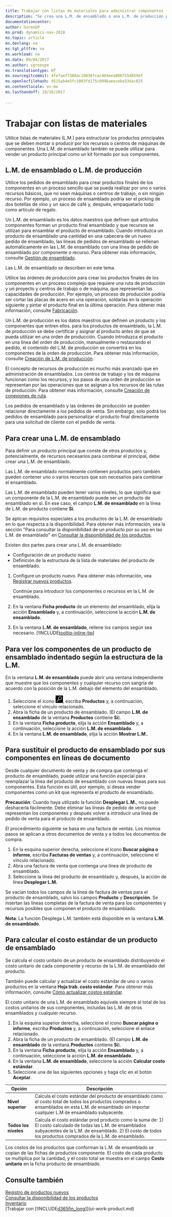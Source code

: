 ```yaml
---
title: Trabajar con listas de materiales para administrar componentes
description: "Se crea una L.M. de ensamblado o una L.M. de producción para especificar los componentes o recursos necesarios para elaborar el producto al que representa la L.M."
documentationcenter: 
author: SorenGP
ms.prod: dynamics-nav-2018
ms.topic: article
ms.devlang: na
ms.tgt_pltfrm: na
ms.workload: na
ms.date: 09/04/2017
ms.author: sgroespe
ms.translationtype: HT
ms.sourcegitcommit: 4fefaef7380ac10836fcac404eea006f55d8556f
ms.openlocfilehash: 9515ab4e5fc1003fd175c0946aeaceba33dac825
ms.contentlocale: es-mx
ms.lasthandoff: 10/16/2017

---
```

# <a name="how-to-work-with-bills-of-material"></a>Trabajar con listas de materiales
Utilice listas de materiales (L.M.) para estructurar los productos principales que se deben montar o producir por los recursos o centros de máquinas de componentes. Una L.M. de ensamblado también se puede utilizar para vender un producto principal como un kit formado por sus componentes.

## <a name="assembly-boms-or-production-boms"></a>L.M. de ensamblado o L.M. de producción
Utilice los pedidos de ensamblado para crear productos finales de los componentes en un proceso sencillo que se pueda realizar por uno o varios recursos básicos, que no sean máquinas o centros de trabajo, o sin ningún recurso. Por ejemplo, un proceso de ensamblado podría ser el picking de dos botellas de vino y un saco de café y, después, empaquetarlo todo como artículo de regalo.  

Un L.M. de ensamblado es los datos maestros que definen qué artículos componentes forman un producto final ensamblado y que recursos se utilizan para ensamblar el producto de ensamblado. Cuando introduzca un producto de ensamblado una cantidad en una cabecera de un nuevo pedido de ensamblado, las líneas de pedidos de ensamblado se rellenan automáticamente en las L.M. de ensamblado con una línea de pedido de ensamblado por componente o recurso. Para obtener más información, consulte [Gestión de ensamblado](assembly-assemble-items.md).

Las L.M. de ensamblado se describen en este tema.

Utilice las órdenes de producción para crear los productos finales de los componentes en un proceso complejo que requiere una ruta de producción y un proyecto y centros de trabajo o de máquina, que representan las capacidades de producción. Por ejemplo, un proceso de producción podría ser cortar las placas de acero en una operación, soldarlas en la operación siguiente y pintar el producto final en la última operación. Para obtener más información, consulte [Fabricación](production-manage-manufacturing.md).  

Un L.M. de producción es los datos maestros que definen un producto y los componentes que entren ellos. para los productos de ensamblado, la L.M. de producción se debe certificar y asignar al producto antes de que se pueda utilizar en una orden de producción. Cuando introduzca el producto en una línea del orden de producción, manualmente o restaurando el pedido, el contenido del L.M. de producción se convertirá en los componentes de la orden de producción. Para obtener más información, consulte [Creación de L.M. de producción](production-how-to-create-production-boms.md).  

El concepto de recursos de producción es mucho más avanzado que en administración de ensamblados. Los centros de trabajo y los de máquina funcionan como los recursos, y los pasos de una orden de producción se representan por las operaciones que se asignan a los recursos de las rutas de producción. Para obtener más información, consulte [Creación de conexiones de ruta](production-how-to-create-routings.md).

Los pedidos de ensamblado y las órdenes de producción se pueden relacionar directamente a los pedidos de venta. Sin embargo, solo podrá los pedidos de ensamblado para personalizar el producto final directamente para una solicitud de cliente con el pedido de venta.

## <a name="to-create-an-assembly-bom"></a>Para crear una L.M. de ensamblado
Para definir un producto principal que conste de otros productos y, potencialmente, de recursos necesarios para combinar el principal, debe crear una L.M. de ensamblado.  

Las L.M. de ensamblado normalmente contienen productos pero también pueden contener uno o varios recursos que son necesarios para combinar el ensamblado.

Las L.M. de ensamblado pueden tener varios niveles, lo que significa que un componente de la L.M. de ensamblado puede ser un producto de ensamblado en sí. En ese caso, el campo **L.M. de ensamblado** en la línea de L.M. de producto contiene **Sí**.

Se aplican requisitos especiales a los productos de la L.M. de ensamblado en lo que respecta a la disponibilidad. Para obtener más información, vea la sección "Para consultar la disponibilidad de un producto por su uso en las L.M. de ensamblado" en [Consultar la disponibilidad de los productos](inventory-how-availability-overview.md).

Existen dos partes para crear una L.M. de ensamblado:
- Configuración de un producto nuevo
- Definición de la estructura de la lista de materiales del producto de ensamblado.

1. Configure un producto nuevo. Para obtener más información, vea [Registrar nuevos productos](inventory-how-register-new-items.md).

    Continúe para introducir los componentes o recursos en la L.M. de ensamblado.  
2. En la ventana **Ficha producto** de un elemento del ensamblado, elija la acción **Ensamblado** y, a continuación, seleccione la acción **L.M. de ensamblado**.
3. En la ventana **L.M. de ensamblado**, rellene los campos según sea necesario. [!INCLUDE[tooltip-inline-tip](includes/tooltip-inline-tip_md.md)]

## <a name="to-view-the-components-of-an-assembly-item-indented-according-to-the-bom-structure"></a>Para ver los componentes de un producto de ensamblado indentado según la estructura de la L.M.
En la ventana **L.M. de ensamblado** puede abrir una ventana independiente que muestre que los componentes y cualquier recurso con sangría de acuerdo con la posición de la L.M. debajo del elemento del ensamblado.

1. Seleccione el icono ![Buscar página o informe](media/ui-search/search_small.png "icono Buscar página o informe"), escriba **Productos** y, a continuación, seleccione el vínculo relacionado.
2. Abra la ficha de un producto de ensamblado. (El campo **L.M. de ensamblado** de la ventana **Productos** contiene **Sí**).
3. En la ventana **Ficha producto**, elija la acción **Ensamblado** y, a continuación, seleccione la acción **L.M. de ensamblado**.
4. En la ventana **L.M. de ensamblado**, elija la acción **Mostrar L.M.**.

## <a name="to-replace-the-assembly-item-with-its-components-on-document-lines"></a>Para sustituir el producto de ensamblado por sus componentes en líneas de documento
Desde cualquier documento de venta y de compra que contenga el producto de ensamblado, puede utilizar una función especial para reemplazar la línea del producto de ensamblado con nuevas líneas para sus componentes. Esta función es útil, por ejemplo, si desea vender componentes como un kit que representa el producto de ensamblado.

**Precaución**: Cuando haya utilizado la función **Desplegar L.M.**, no puede deshacerla fácilmente. Debe eliminar las líneas de pedido de venta que representan los componentes y después volver a introducir una línea de pedido de venta para el producto de ensamblado.

El procedimiento siguiente se basa en una factura de ventas. Los mismos pasos se aplican a otros documentos de venta y a todos los documentos de compra.

1. En la esquina superior derecha, seleccione el icono **Buscar página o informe**, escriba **Facturas de ventas** y, a continuación, seleccione el vínculo relacionado.
2. Abra una factura de venta que contenga una línea de producto de ensamblado.
3. Seleccione la línea del producto de ensamblado y, después, la acción de línea **Desplegar L.M.** 

Se vacían todos los campos de la línea de factura de ventas para el producto de ensamblado, salvo los campos **Producto** y **Descripción**. Se insertan las líneas completas de la factura de venta para los componentes y recursos posibles que componen el producto de ensamblado.

**Nota**: La función Desplega L.M. también está disponible en la ventana **L.M. de ensamblado**.

## <a name="to-calculate-the-standard-cost-of-an-assembly-item"></a>Para calcular el costo estándar de un producto de ensamblado
Se calcula el costo unitario de un producto de ensamblado distribuyendo el costo unitario de cada componente y recurso de la L.M. de ensamblado del producto.

También puede calcular y actualizar el costo estándar de uno o varios productos en la ventana **Hoja trab. costo estándar**. Para obtener más información, consulte [Cómo actualizar costos estándar](finance-how-to-update-standard-costs.md).  

El costo unitario de una L.M. de ensamblado equivale siempre al total de los costos unitarios de sus componentes, incluidas las L.M. de otros ensamblados y cualquier recurso.

1. En la esquina superior derecha, seleccione el icono **Buscar página o informe**, escriba **Productos** y, a continuación, seleccione el enlace relacionado.
2. Abra la ficha de un producto de ensamblado. (El campo **L.M. de ensamblado** de la ventana **Productos** contiene **Sí**).
3. En la ventana **Ficha producto**, elija la acción **Ensamblado** y, a continuación, seleccione la acción **L.M. de ensamblado**.
4. En la ventana **L.M. de ensamblado**, seleccione la acción **Calcular costo estándar**.
5. Seleccione una de las siguientes opciones y haga clic en el botón **Aceptar**.

|Opción |Descripción |
|-------|------------|
|**Nivel superior**|Calcula el costo estándar del producto de ensamblado como el costo total de todos los productos comprados o ensamblados en esta L.M. de ensamblado sin importar cualquier L.M de ensamblado subyacente.|
|**Todos los niveles**|Calcula el costo estándar prod producto como la suma de: 1) El costo calculado de todas las L.M. de ensamblados subyacentes de la L.M. de ensamblado. 2) El costo de todos los productos comprados de la L.M. de ensamblado.|



Los costos de los productos que conforman la L.M. de ensamblado se copian de las fichas de productos componente. El costo de cada producto se multiplica por la cantidad, y el costo total se muestra en el campo **Costo unitario** en la ficha producto de ensamblado.

## <a name="see-also"></a>Consulte también
[Registro de productos nuevos](inventory-how-register-new-items.md)  
[Consultar la disponibilidad de los productos](inventory-how-availability-overview.md)     
[Inventario](inventory-manage-inventory.md)  
[Trabajar con [!INCLUDE[d365fin_long](includes/d365fin_long_md.md)]](ui-work-product.md)

